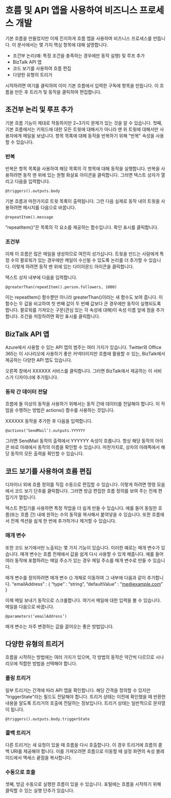 <properties 
	pageTitle="비즈니스 프로세스 만들기" 
	description="비즈니스 프로세스 만들기" 
	authors="stepsic-microsoft-com" 
	manager="dwrede" 
	editor="" 
	services="app-service-logic" 
	documentationCenter=""/>



<tags
	ms.service="app-service-logic"
	ms.workload="web"
	ms.tgt_pltfrm="na"
	ms.devlang="na"
	ms.topic="article"
	ms.date="02/24/2015"
	ms.author="stepsic"/>

# 흐름 및 API 앱을 사용하여 비즈니스 프로세스 개발

기본 흐름을 만들었지만 이제 진지하게 흐름 앱을 사용하여 비즈니스 프로세스를 만듭니다. 이 문서에서는 몇 가지 핵심 항목에 대해 설명합니다.

- 조건부 논리(예: 특정 조건을 충족하는 경우에만 동작 실행) 및 루프 추가
- BizTalk API 앱
- 코드 보기를 사용하여 흐름 편집
- 다양한 유형의 트리거

시작하려면 여기를 클릭하여 이미 기본 흐름에서 입력한 구독에 항목을 만듭니다. 이 흐름을 만든 후 트리거 및 동작을 클릭하여 편집합니다.

## 조건부 논리 및 루프 추가

기본 흐름 기능이 제대로 작동하지만 2\~3가지 문제가 있는 것을 알 수 있습니다. 첫째, 기본 흐름에서는 키워드에 대한 모든 트윗에 대해서가 아니라 맨 위 트윗에 대해서만 사용자에게 메일을 보냅니다. 항목 목록에 대해 동작을 반복하기 위해 "반복" 속성을 사용할 수 있습니다.

### 반복

반복은 항목 목록을 사용하여 해당 목록의 각 항목에 대해 동작을 실행합니다. 반복을 사용하려면 동작 맨 위에 있는 원형 화살표 아이콘을 클릭합니다. 그러면 텍스트 상자가 열리고 다음을 입력합니다.

    @triggers().outputs.body

기본 흐름과 마찬가지로 트윗 목록이 출력됩니다. 그런 다음 실제로 동작 내의 트윗을 사용하려면 메시지를 다음으로 바꿉니다.

    @repeatItem().message

“repeatItem()”은 목록의 각 요소를 제공하는 함수입니다. 확인 표시를 클릭합니다.

### 조건부

이제 이 흐름은 많은 메일을 생성하므로 여전히 성가십니다. 트윗을 만드는 사람에게 특정 수의 팔로워가 있는 경우에만 메일이 수신될 수 있도록 논리를 더 추가할 수 있습니다. 이렇게 하려면 동작 맨 위에 있는 다이아몬드 아이콘을 클릭합니다.

텍스트 상자 내부에 다음을 입력합니다.

    @greaterThan(repeatItem().person.followers, 1000)

이는 repeatItem() 함수뿐만 아니라 greaterThan()이라는 새 함수도 보여 줍니다. 이 함수는 두 값을 비교하여 첫 번째 값이 두 번째 값보다 큰 경우에만 동작이 실행되도록 합니다. 팔로워를 가져오는 구문(관심 있는 각 속성에 대해)이 속성 이름 앞에 점을 추가합니다. 조건을 저장하려면 확인 표시를 클릭합니다.

## BizTalk API 앱

Azure에서 사용할 수 있는 API 앱의 범주는 여러 가지가 있습니다. Twitter와 Office 365는 이 시나리오에 사용하기 좋은 커넥터이지만 흐름에 활용할 수 있는, BizTalk에서 제공하는 다양한 API 앱도 있습니다.

오른쪽 창에서 XXXXXX 서비스를 클릭합니다. 그러면 BizTalk에서 제공하는 이 서비스가 디자이너에 추가됩니다.

### 동작 간 데이터 전달

흐름에 둘 이상의 동작을 사용하기 위해서는 동작 간에 데이터를 전달해야 합니다. 이 작업을 수행하는 방법은 actions() 함수를 사용하는 것입니다.

XXXXXX 동작을 추가한 후 다음을 입력합니다.

    @actions(‘SendMail’).outputs.YYYYYY

그러면 SendMail 동작의 출력에서 YYYYYY 속성이 흐릅니다. 항상 해당 동작의 아이콘 바로 아래에서 동작의 이름을 확인할 수 있습니다. 마찬가지로, 상자의 아래쪽에서 해당 동작의 모든 출력을 확인할 수 있습니다.

## 코드 보기를 사용하여 흐름 편집

디자이너 외에 흐름 정의를 직접 수동으로 편집할 수 있습니다. 이렇게 하려면 명령 모음에서 코드 보기 단추를 클릭합니다. 그러면 방금 편집한 흐름 정의를 보여 주는 전체 편집기가 열립니다.

텍스트 편집기를 사용하면 특정 작업을 더 쉽게 만들 수 있습니다. 예를 들어 동일한 흐름(또는 흐름 간) 내에 원하는 수의 동작을 복사해서 붙여넣을 수 있습니다. 또한 흐름에서 전체 섹션을 쉽게 한 번에 추가하거나 제거할 수 있습니다.

### 매개 변수

또한 코드 보기에서만 노출되는 몇 가지 기능이 있습니다. 이러한 예로는 매개 변수가 있습니다. 매개 변수는 흐름 전체에서 값을 쉽게 다시 사용할 수 있게 해줍니다. 예를 들어 여러 동작에 포함하려는 메일 주소가 있는 경우 메일 주소를 매개 변수로 만들 수 있습니다.

매개 변수를 정의하려면 매개 변수 {} 개체로 이동하여 그 내부에 다음과 같이 추가합니다. “emailAddress” : { “type” : “string”, “defaultValue” : “me@example.com” }

이제 메일 보내기 동작으로 스크롤합니다. 여기서 메일에 대한 입력을 볼 수 있습니다. 메일을 다음으로 바꿉니다.

    @parameters(‘emailAddress’)

매개 변수는 자주 변경하는 값을 끌어오는 좋은 방법입니다.

## 다양한 유형의 트리거

흐름을 시작하는 방법에는 여러 가지가 있으며, 각 방법의 동작은 약간씩 다르므로 시나리오에 적합한 방법을 선택해야 합니다.

### 폴링 트리거

일부 트리거는 간격에 따라 API 앱을 확인합니다. 해당 간격을 정의할 수 있지만 "triggerState"라는 필드도 전달해야 합니다. 트리거 상태는 이전에 확인했을 때 반환한 내용을 알도록 트리거의 호출에 전달하는 정보입니다. 트리거 상태는 일반적으로 문자열이 됩니다.

    @triggers().outputs.body.triggerState

### 콜백 트리거

다른 트리거는 새 요청이 있을 때 흐름을 다시 호출합니다. 이 경우 트리거에 흐름의 콜백 URI를 제공해야 합니다. 이를 가져오려면 흐름으로 이동할 때 설정 화면의 속성 블레이드에서 액세스 끝점을 복사합니다.

### 수동으로 호출

셋째, 방금 수동으로 실행한 흐름이 있을 수 있습니다. 포털에는 흐름을 시작하기 위해 클릭할 수 있는 실행 단추가 있습니다.

<!--HONumber=54-->